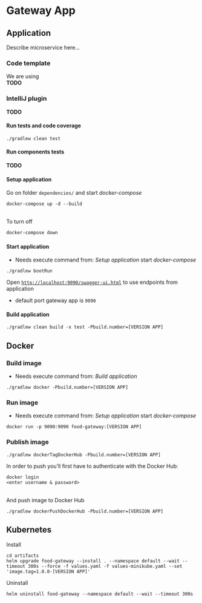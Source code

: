 # Gateway App

## Application

Describe microservice here...

### Code template

We are using  
**TODO**

### IntelliJ plugin
**TODO**

#### Run tests and code coverage
```
./gradlew clean test
```

#### Run components tests
**TODO**

#### Setup application
Go on folder `dependencies/` and start _docker-compose_
```
docker-compose up -d --build
```
\
To turn off
```bash
docker-compose down
```

#### Start application
* Needs execute command from: _Setup application_ start _docker-compose_
```
./gradlew bootRun
```
Open [`http://localhost:9090/swagger-ui.html`](http://localhost:9090/swagger-ui.html) to use endpoints from application

* default port gateway app is `9090`

#### Build application
```
./gradlew clean build -x test -Pbuild.number=[VERSION APP]
```

## Docker

### Build image
* Needs execute command from: _Build application_
```
./gradlew docker -Pbuild.number=[VERSION APP]
```

### Run image
* Needs execute command from: _Setup application_ start _docker-compose_
```
docker run -p 9090:9090 food-gateway:[VERSION APP]
```

### Publish image
```
./gradlew dockerTagDockerHub -Pbuild.number=[VERSION APP]
```
In order to push you’ll first have to authenticate with the Docker Hub:
```
docker login
<enter username & password>
```
\
And push image to Docker Hub
```
./gradlew dockerPushDockerHub -Pbuild.number=[VERSION APP]
```

## Kubernetes

Install
```
cd artifacts
helm upgrade food-gateway --install . --namespace default --wait --timeout 300s --force -f values.yaml -f values-minikube.yaml --set 'image.tag=1.0.0-[VERSION APP]'
```

Uninstall
```
helm uninstall food-gateway --namespace default --wait --timeout 300s
```
